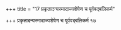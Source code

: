 +++
title = "17 प्रकृतादन्यस्मादाज्यशेषेण च पूर्ववद्बलिकर्म"

+++
प्रकृतादन्यस्मादाज्यशेषेण च पूर्ववद्बलिकर्म १७
